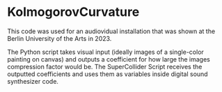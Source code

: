 # KolmogorovCurvature
This code was used for an audiovidual installation that was shown at the Berlin University of the Arts in 2023.

The Python script takes visual input (ideally images of a single-color painting on canvas) and outputs a coefficient for how large the images compression factor would be.
The SuperCollider Script receives the outputted coefficients and uses them as variables inside digital sound synthesizer code.
